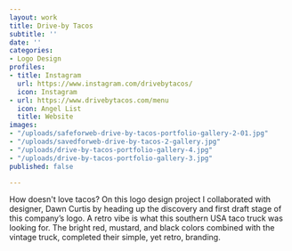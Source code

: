 ```yaml
---
layout: work
title: Drive-by Tacos
subtitle: ''
date: ''
categories:
- Logo Design
profiles:
- title: Instagram
  url: https://www.instagram.com/drivebytacos/
  icon: Instagram
- url: https://www.drivebytacos.com/menu
  icon: Angel List
  title: Website
images:
- "/uploads/safeforweb-drive-by-tacos-portfolio-gallery-2-01.jpg"
- "/uploads/savedforweb-drive-by-tacos-2-gallery.jpg"
- "/uploads/drive-by-tacos-portfolio-gallery-4.jpg"
- "/uploads/drive-by-tacos-portfolio-gallery-3.jpg"
published: false

---
```

How doesn't love tacos? On this logo design project I collaborated with designer, Dawn Curtis by heading up the discovery and first draft stage of this company’s logo. A retro vibe is what this southern USA taco truck was looking for. The bright red, mustard, and black colors combined with the vintage truck, completed their simple, yet retro, branding.